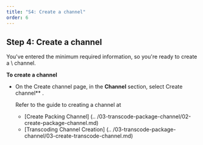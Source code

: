 ```yaml
---
title: "S4: Create a channel"
order: 6
---
```


## Step 4: Create a channel

You've entered the minimum required information, so you're ready to create a \ channel.

**To create a channel**

- On the Create channel page, in the **Channel** section, select Create channel\*\* \.

   Refer to the guide to creating a channel at

   - [Create Packing Channel] (.. /03-transcode-package-channel/02-create-package-channel.md)
   - [Transcoding Channel Creation] (.. /03-transcode-package-channel/03-create-transcode-channel.md)